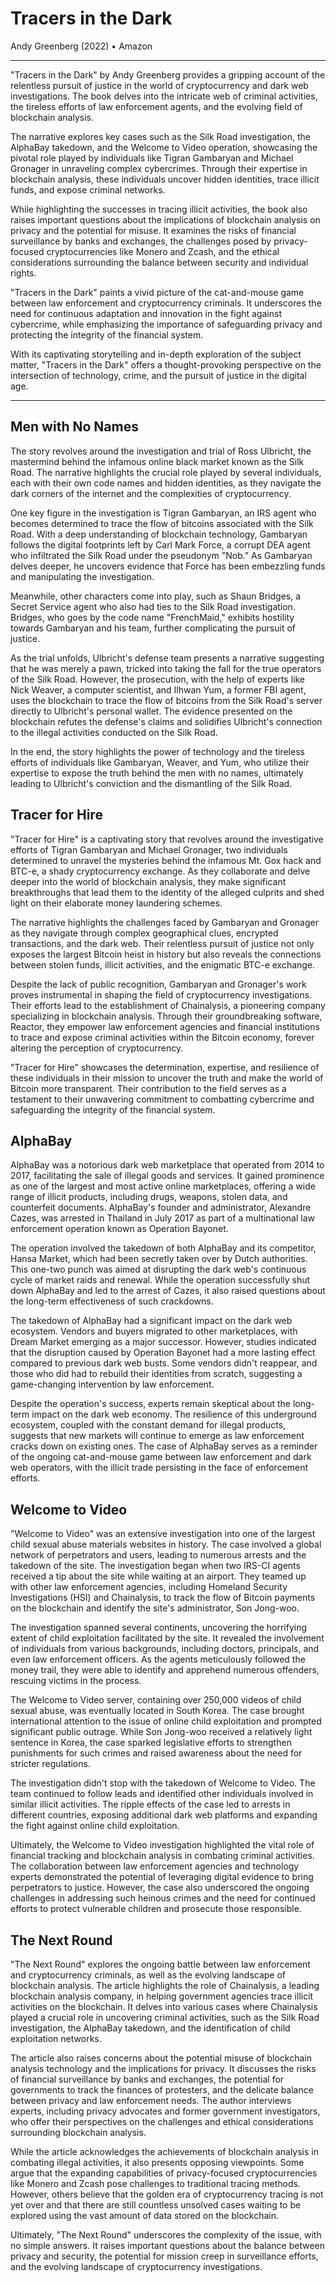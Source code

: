 # Tracers in the Dark

Andy Greenberg (2022) • Amazon

***

"Tracers in the Dark" by Andy Greenberg provides a gripping account of the relentless pursuit of justice in the world of cryptocurrency and dark web investigations. The book delves into the intricate web of criminal activities, the tireless efforts of law enforcement agents, and the evolving field of blockchain analysis.

The narrative explores key cases such as the Silk Road investigation, the AlphaBay takedown, and the Welcome to Video operation, showcasing the pivotal role played by individuals like Tigran Gambaryan and Michael Gronager in unraveling complex cybercrimes. Through their expertise in blockchain analysis, these individuals uncover hidden identities, trace illicit funds, and expose criminal networks.

While highlighting the successes in tracing illicit activities, the book also raises important questions about the implications of blockchain analysis on privacy and the potential for misuse. It examines the risks of financial surveillance by banks and exchanges, the challenges posed by privacy-focused cryptocurrencies like Monero and Zcash, and the ethical considerations surrounding the balance between security and individual rights.

"Tracers in the Dark" paints a vivid picture of the cat-and-mouse game between law enforcement and cryptocurrency criminals. It underscores the need for continuous adaptation and innovation in the fight against cybercrime, while emphasizing the importance of safeguarding privacy and protecting the integrity of the financial system.

With its captivating storytelling and in-depth exploration of the subject matter, "Tracers in the Dark" offers a thought-provoking perspective on the intersection of technology, crime, and the pursuit of justice in the digital age.

***


## Men with No Names

The story revolves around the investigation and trial of Ross Ulbricht, the mastermind behind the infamous online black market known as the Silk Road. The narrative highlights the crucial role played by several individuals, each with their own code names and hidden identities, as they navigate the dark corners of the internet and the complexities of cryptocurrency.

One key figure in the investigation is Tigran Gambaryan, an IRS agent who becomes determined to trace the flow of bitcoins associated with the Silk Road. With a deep understanding of blockchain technology, Gambaryan follows the digital footprints left by Carl Mark Force, a corrupt DEA agent who infiltrated the Silk Road under the pseudonym "Nob." As Gambaryan delves deeper, he uncovers evidence that Force has been embezzling funds and manipulating the investigation.

Meanwhile, other characters come into play, such as Shaun Bridges, a Secret Service agent who also had ties to the Silk Road investigation. Bridges, who goes by the code name "FrenchMaid," exhibits hostility towards Gambaryan and his team, further complicating the pursuit of justice.

As the trial unfolds, Ulbricht's defense team presents a narrative suggesting that he was merely a pawn, tricked into taking the fall for the true operators of the Silk Road. However, the prosecution, with the help of experts like Nick Weaver, a computer scientist, and Ilhwan Yum, a former FBI agent, uses the blockchain to trace the flow of bitcoins from the Silk Road's server directly to Ulbricht's personal wallet. The evidence presented on the blockchain refutes the defense's claims and solidifies Ulbricht's connection to the illegal activities conducted on the Silk Road.

In the end, the story highlights the power of technology and the tireless efforts of individuals like Gambaryan, Weaver, and Yum, who utilize their expertise to expose the truth behind the men with no names, ultimately leading to Ulbricht's conviction and the dismantling of the Silk Road.

## Tracer for Hire

"Tracer for Hire" is a captivating story that revolves around the investigative efforts of Tigran Gambaryan and Michael Gronager, two individuals determined to unravel the mysteries behind the infamous Mt. Gox hack and BTC-e, a shady cryptocurrency exchange. As they collaborate and delve deeper into the world of blockchain analysis, they make significant breakthroughs that lead them to the identity of the alleged culprits and shed light on their elaborate money laundering schemes.

The narrative highlights the challenges faced by Gambaryan and Gronager as they navigate through complex geographical clues, encrypted transactions, and the dark web. Their relentless pursuit of justice not only exposes the largest Bitcoin heist in history but also reveals the connections between stolen funds, illicit activities, and the enigmatic BTC-e exchange.

Despite the lack of public recognition, Gambaryan and Gronager's work proves instrumental in shaping the field of cryptocurrency investigations. Their efforts lead to the establishment of Chainalysis, a pioneering company specializing in blockchain analysis. Through their groundbreaking software, Reactor, they empower law enforcement agencies and financial institutions to trace and expose criminal activities within the Bitcoin economy, forever altering the perception of cryptocurrency.

"Tracer for Hire" showcases the determination, expertise, and resilience of these individuals in their mission to uncover the truth and make the world of Bitcoin more transparent. Their contribution to the field serves as a testament to their unwavering commitment to combatting cybercrime and safeguarding the integrity of the financial system.

## AlphaBay

AlphaBay was a notorious dark web marketplace that operated from 2014 to 2017, facilitating the sale of illegal goods and services. It gained prominence as one of the largest and most active online marketplaces, offering a wide range of illicit products, including drugs, weapons, stolen data, and counterfeit documents. AlphaBay's founder and administrator, Alexandre Cazes, was arrested in Thailand in July 2017 as part of a multinational law enforcement operation known as Operation Bayonet.

The operation involved the takedown of both AlphaBay and its competitor, Hansa Market, which had been secretly taken over by Dutch authorities. This one-two punch was aimed at disrupting the dark web's continuous cycle of market raids and renewal. While the operation successfully shut down AlphaBay and led to the arrest of Cazes, it also raised questions about the long-term effectiveness of such crackdowns.

The takedown of AlphaBay had a significant impact on the dark web ecosystem. Vendors and buyers migrated to other marketplaces, with Dream Market emerging as a major successor. However, studies indicated that the disruption caused by Operation Bayonet had a more lasting effect compared to previous dark web busts. Some vendors didn't reappear, and those who did had to rebuild their identities from scratch, suggesting a game-changing intervention by law enforcement.

Despite the operation's success, experts remain skeptical about the long-term impact on the dark web economy. The resilience of this underground ecosystem, coupled with the constant demand for illegal products, suggests that new markets will continue to emerge as law enforcement cracks down on existing ones. The case of AlphaBay serves as a reminder of the ongoing cat-and-mouse game between law enforcement and dark web operators, with the illicit trade persisting in the face of enforcement efforts.

## Welcome to Video

"Welcome to Video" was an extensive investigation into one of the largest child sexual abuse materials websites in history. The case involved a global network of perpetrators and users, leading to numerous arrests and the takedown of the site. The investigation began when two IRS-CI agents received a tip about the site while waiting at an airport. They teamed up with other law enforcement agencies, including Homeland Security Investigations (HSI) and Chainalysis, to track the flow of Bitcoin payments on the blockchain and identify the site's administrator, Son Jong-woo.

The investigation spanned several continents, uncovering the horrifying extent of child exploitation facilitated by the site. It revealed the involvement of individuals from various backgrounds, including doctors, principals, and even law enforcement officers. As the agents meticulously followed the money trail, they were able to identify and apprehend numerous offenders, rescuing victims in the process.

The Welcome to Video server, containing over 250,000 videos of child sexual abuse, was eventually located in South Korea. The case brought international attention to the issue of online child exploitation and prompted significant public outrage. While Son Jong-woo received a relatively light sentence in Korea, the case sparked legislative efforts to strengthen punishments for such crimes and raised awareness about the need for stricter regulations.

The investigation didn't stop with the takedown of Welcome to Video. The team continued to follow leads and identified other individuals involved in similar illicit activities. The ripple effects of the case led to arrests in different countries, exposing additional dark web platforms and expanding the fight against online child exploitation.

Ultimately, the Welcome to Video investigation highlighted the vital role of financial tracking and blockchain analysis in combating criminal activities. The collaboration between law enforcement agencies and technology experts demonstrated the potential of leveraging digital evidence to bring perpetrators to justice. However, the case also underscored the ongoing challenges in addressing such heinous crimes and the need for continued efforts to protect vulnerable children and prosecute those responsible.

## The Next Round

"The Next Round" explores the ongoing battle between law enforcement and cryptocurrency criminals, as well as the evolving landscape of blockchain analysis. The article highlights the role of Chainalysis, a leading blockchain analysis company, in helping government agencies trace illicit activities on the blockchain. It delves into various cases where Chainalysis played a crucial role in uncovering criminal activities, such as the Silk Road investigation, the AlphaBay takedown, and the identification of child exploitation networks.

The article also raises concerns about the potential misuse of blockchain analysis technology and the implications for privacy. It discusses the risks of financial surveillance by banks and exchanges, the potential for governments to track the finances of protesters, and the delicate balance between privacy and law enforcement needs. The author interviews experts, including privacy advocates and former government investigators, who offer their perspectives on the challenges and ethical considerations surrounding blockchain analysis.

While the article acknowledges the achievements of blockchain analysis in combating illegal activities, it also presents opposing viewpoints. Some argue that the expanding capabilities of privacy-focused cryptocurrencies like Monero and Zcash pose challenges to traditional tracing methods. However, others believe that the golden era of cryptocurrency tracing is not yet over and that there are still countless unsolved cases waiting to be explored using the vast amount of data stored on the blockchain.

Ultimately, "The Next Round" underscores the complexity of the issue, with no simple answers. It raises important questions about the balance between privacy and security, the potential for mission creep in surveillance efforts, and the evolving landscape of cryptocurrency investigations.
